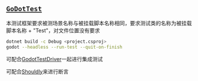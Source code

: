 
<p id="k93Td9SM84PySiu2A4Z1TR">

## [`GoDotTest`](<https://github.com/chickensoft-games/GoDotTest>)

</p>

<p id="bS4iNhsdXnGtNyGattcV13">

本测试框架要求被测场景名称与被挂载脚本名称相同，要求测试类的名称为被挂载脚本名称 + "Test"，对文件位置没有要求

</p>

<p id="5rEUmgtiPsQfWsJueXy4ed">

```Bash
dotnet build -c Debug <project.csproj>
godot --headless --run-test --quit-on-finish
```


</p>

<p id="cSDnipasYoTreYiYa9eEDW">

可配合[GodotTestDriver](<https://github.com/derkork/godot-test-driver>)一起进行集成测试

</p>

<p id="a63PrvQMJm6LYBPRcFmPFn">

可配合[Shouldly](<https://github.com/shouldly/shouldly>)来进行断言

</p>
